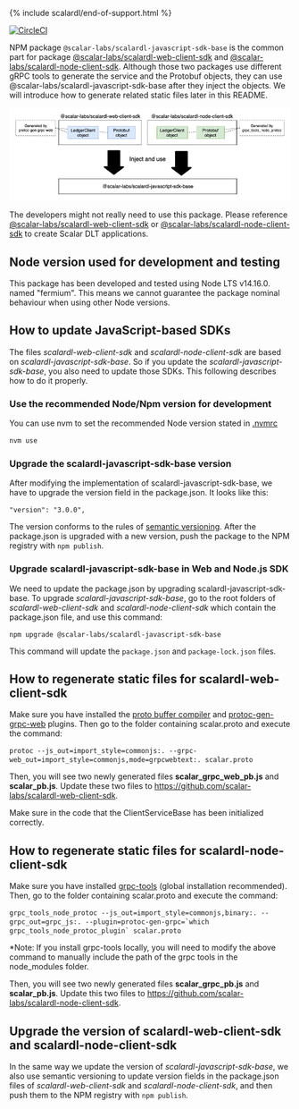 {% include scalardl/end-of-support.html %}

[![CircleCI](https://circleci.com/gh/scalar-labs/scalardl-javascript-sdk-base/tree/master.svg?style=svg)](https://circleci.com/gh/scalar-labs/scalardl-javascript-sdk-base/tree/master)

NPM package `@scalar-labs/scalardl-javascript-sdk-base` is the common part for package [@scalar-labs/scalardl-web-client-sdk](https://github.com/scalar-labs/scalardl-web-client-sdk) and [@scalar-labs/scalardl-node-client-sdk](https://github.com/scalar-labs/scalardl-node-client-sdk).
Although those two packages use different gRPC tools to generate the service and the Protobuf objects, they can use @scalar-labs/scalardl-javascript-sdk-base after they inject the objects. We will introduce how to generate related static files later in this README.

![relationship](./README.png)

The developers might not really need to use this package. Please reference [@scalar-labs/scalardl-web-client-sdk](https://github.com/scalar-labs/scalardl-web-client-sdk) or [@scalar-labs/scalardl-node-client-sdk](https://github.com/scalar-labs/scalardl-node-client-sdk) to create Scalar DLT applications.

## Node version used for development and testing
This package has been developed and tested using Node LTS v14.16.0. named "fermium".
This means we cannot guarantee the package nominal behaviour when using other Node versions.

## How to update JavaScript-based SDKs
The files *scalardl-web-client-sdk* and *scalardl-node-client-sdk* are based on *scalardl-javascript-sdk-base*. So if you update the *scalardl-javascript-sdk-base*, you also need to update those SDKs. This following describes how to do it properly.

### Use the recommended Node/Npm version for development
You can use nvm to set the recommended Node version stated in [.nvmrc](.nvmrc)

```bash
nvm use
```

### Upgrade the scalardl-javascript-sdk-base version

After modifying the implementation of scalardl-javascript-sdk-base, we have to upgrade the version field in the  package.json. It looks like this:

```
"version": "3.0.0",
```

The version conforms to the rules of [semantic versioning](https://semver.org/). After the package.json is upgraded with a new version, push the package to the NPM registry with `npm publish`.

### Upgrade scalardl-javascript-sdk-base in Web and Node.js SDK

We need to update the package.json by upgrading scalardl-javascript-sdk-base. To upgrade *scalardl-javascript-sdk-base*, go to the root folders of *scalardl-web-client-sdk* and *scalardl-node-client-sdk* which contain the  package.json file, and use this command:

```
npm upgrade @scalar-labs/scalardl-javascript-sdk-base
```

This command will update the `package.json` and `package-lock.json` files.

## How to regenerate static files for scalardl-web-client-sdk

Make sure you have installed the [proto buffer compiler](http://google.github.io/proto-lens/installing-protoc.html) and [protoc-gen-grpc-web](https://github.com/grpc/grpc-web/releases) plugins. Then go to the folder containing scalar.proto and execute the command:

```
protoc --js_out=import_style=commonjs:. --grpc-web_out=import_style=commonjs,mode=grpcwebtext:. scalar.proto
```

Then, you will see two newly generated files **scalar_grpc_web_pb.js** and **scalar_pb.js**. Update these two files to https://github.com/scalar-labs/scalardl-web-client-sdk.

Make sure in the code that the ClientServiceBase has been initialized correctly.

## How to regenerate static files for scalardl-node-client-sdk

Make sure you have installed [grpc-tools](https://www.npmjs.com/package/grpc-tools) (global installation recommended). Then, go to the folder containing scalar.proto and execute the command:

```
grpc_tools_node_protoc --js_out=import_style=commonjs,binary:. --grpc_out=grpc_js:. --plugin=protoc-gen-grpc=`which grpc_tools_node_protoc_plugin` scalar.proto
```

*Note: If you install grpc-tools locally, you will need to modify the above command to manually include the path of the grpc tools in the node_modules folder.

Then, you will see two newly generated files **scalar_grpc_pb.js** and **scalar_pb.js**. Update this two files to https://github.com/scalar-labs/scalardl-node-client-sdk.

## Upgrade the version of scalardl-web-client-sdk and scalardl-node-client-sdk

In the same way we update the version of *scalardl-javascript-sdk-base*, we also use semantic versioning to update version fields in the package.json files of *scalardl-web-client-sdk* and *scalardl-node-client-sdk*, and then push them to the NPM registry with `npm publish`.
